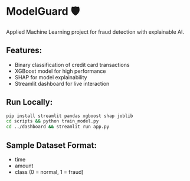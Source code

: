 
# ModelGuard 🛡️

Applied Machine Learning project for fraud detection with explainable AI.

## Features:
- Binary classification of credit card transactions
- XGBoost model for high performance
- SHAP for model explainability
- Streamlit dashboard for live interaction

## Run Locally:
```bash
pip install streamlit pandas xgboost shap joblib
cd scripts && python train_model.py
cd ../dashboard && streamlit run app.py
```

## Sample Dataset Format:
- time
- amount
- class (0 = normal, 1 = fraud)
